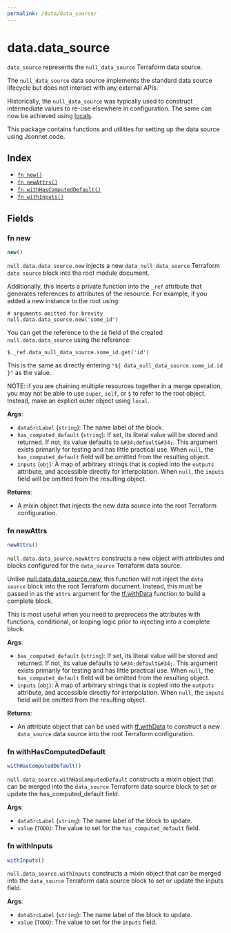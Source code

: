 ```yaml
---
permalink: /data/data_source/
---
```


# data.data_source

`data_source` represents the `null_data_source` Terraform data source.

The `null_data_source` data source implements the standard data source lifecycle but does not
interact with any external APIs.

Historically, the `null_data_source` was typically used to construct intermediate values to re-use elsewhere in configuration. The
same can now be achieved using [locals](https://www.terraform.io/docs/language/values/locals.html).


This package contains functions and utilities for setting up the data source using Jsonnet code.


## Index

* [`fn new()`](#fn-new)
* [`fn newAttrs()`](#fn-newattrs)
* [`fn withHasComputedDefault()`](#fn-withhascomputeddefault)
* [`fn withInputs()`](#fn-withinputs)

## Fields

### fn new

```ts
new()
```


`null.data.data_source.new` injects a new `data_null_data_source` Terraform `data source`
block into the root module document.

Additionally, this inserts a private function into the `_ref` attribute that generates references to attributes of the
resource. For example, if you added a new instance to the root using:

    # arguments omitted for brevity
    null.data.data_source.new('some_id')

You can get the reference to the `id` field of the created `null.data.data_source` using the reference:

    $._ref.data_null_data_source.some_id.get('id')

This is the same as directly entering `"${ data_null_data_source.some_id.id }"` as the value.

NOTE: if you are chaining multiple resources together in a merge operation, you may not be able to use `super`, `self`,
or `$` to refer to the root object. Instead, make an explicit outer object using `local`.

**Args**:
  - `dataSrcLabel` (`string`): The name label of the block.
  - `has_computed_default` (`string`): If set, its literal value will be stored and returned. If not, its value defaults to `&#34;default&#34;`. This argument exists primarily for testing and has little practical use. When `null`, the `has_computed_default` field will be omitted from the resulting object.
  - `inputs` (`obj`): A map of arbitrary strings that is copied into the `outputs` attribute, and accessible directly for interpolation. When `null`, the `inputs` field will be omitted from the resulting object.

**Returns**:
- A mixin object that injects the new data source into the root Terraform configuration.


### fn newAttrs

```ts
newAttrs()
```


`null.data.data_source.newAttrs` constructs a new object with attributes and blocks configured for the `data_source`
Terraform data source.

Unlike [null.data.data_source.new](#fn-datasourcenew), this function will not inject the `data source`
block into the root Terraform document. Instead, this must be passed in as the `attrs` argument for the
[tf.withData](https://github.com/tf-libsonnet/core/tree/main/docs#fn-withdata) function to build a complete block.

This is most useful when you need to preprocess the attributes with functions, conditional, or looping logic prior to
injecting into a complete block.

**Args**:
  - `has_computed_default` (`string`): If set, its literal value will be stored and returned. If not, its value defaults to `&#34;default&#34;`. This argument exists primarily for testing and has little practical use. When `null`, the `has_computed_default` field will be omitted from the resulting object.
  - `inputs` (`obj`): A map of arbitrary strings that is copied into the `outputs` attribute, and accessible directly for interpolation. When `null`, the `inputs` field will be omitted from the resulting object.

**Returns**:
  - An attribute object that can be used with [tf.withData](https://github.com/tf-libsonnet/core/tree/main/docs#fn-withdata) to construct a new `data_source` data source into the root Terraform configuration.


### fn withHasComputedDefault

```ts
withHasComputedDefault()
```

`null.data_source.withHasComputedDefault` constructs a mixin object that can be merged into the `data_source`
Terraform data source block to set or update the has_computed_default field.



**Args**:
  - `dataSrcLabel` (`string`): The name label of the block to update.
  - `value` (`TODO`): The value to set for the `has_computed_default` field.


### fn withInputs

```ts
withInputs()
```

`null.data_source.withInputs` constructs a mixin object that can be merged into the `data_source`
Terraform data source block to set or update the inputs field.



**Args**:
  - `dataSrcLabel` (`string`): The name label of the block to update.
  - `value` (`TODO`): The value to set for the `inputs` field.
